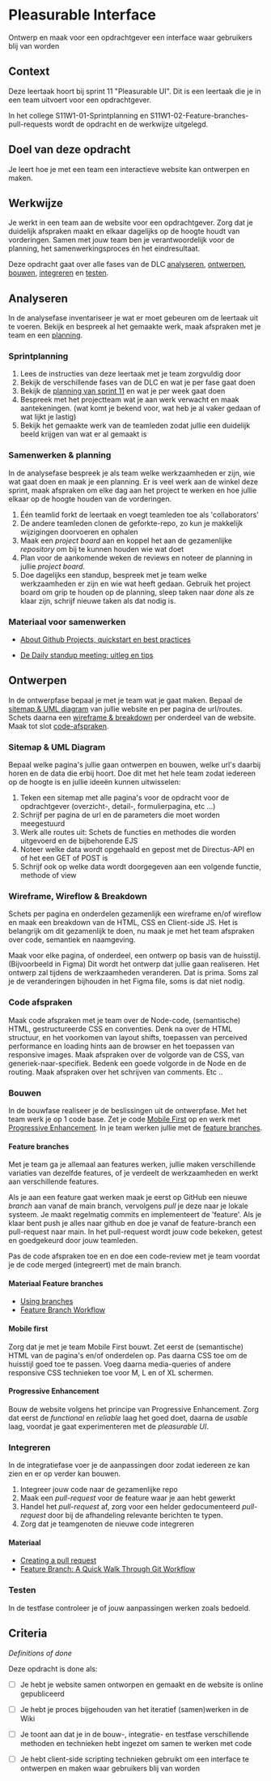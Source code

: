 # Pleasurable Interface

Ontwerp en maak voor een opdrachtgever een interface waar gebruikers blij van worden

## Context

Deze leertaak hoort bij sprint 11 "Pleasurable UI". Dit is een leertaak die je in een team uitvoert voor een opdrachtgever.

In het college S11W1-01-Sprintplanning en S11W1-02-Feature-branches-pull-requests wordt de opdracht en de werkwijze uitgelegd.


## Doel van deze opdracht
Je leert hoe je met een team een interactieve website kan ontwerpen en maken.

## Werkwijze
Je werkt in een team aan de website voor een opdrachtgever. 
Zorg dat je duidelijk afspraken maakt en elkaar dagelijks op de hoogte houdt van vorderingen. Samen met jouw team ben je verantwoordelijk voor de planning, het samenwerkingsproces én het eindresultaat.

Deze opdracht gaat over alle fases van de DLC [analyseren](#analyseren), [ontwerpen](#ontwerpen), [bouwen](#bouwen), [integreren](#integreren) en [testen](#testen).

## Analyseren
In de analysefase inventariseer je wat er moet gebeuren om de leertaak uit te voeren. 
Bekijk en bespreek al het gemaakte werk, maak afspraken met je team en een [planning](#samenwerken--planning). 

### Sprintplanning
1. Lees de instructies van deze leertaak met je team zorgvuldig door
2. Bekijk de verschillende fases van de DLC en wat je per fase gaat doen
3. Bekijk de [planning van sprint 11](https://programma.fdnd.nl/data-driven-web/pleasurable-ui) en wat je per week gaat doen
4. Bespreek met het projectteam wat je aan werk verwacht en maak aantekeningen. (wat komt je bekend voor, wat heb je al vaker gedaan of wat lijkt je lastig)
5. Bekijk het gemaakte werk van de teamleden zodat jullie een duidelijk beeld krijgen van wat er al gemaakt is

### Samenwerken & planning
In de analysefase bespreek je als team welke werkzaamheden er zijn, wie wat gaat doen en maak je een planning. 
Er is veel werk aan de winkel deze sprint, maak afspraken om elke dag aan het project te werken en hoe jullie elkaar op de hoogte houden van de vorderingen.

1. Één teamlid forkt de leertaak en voegt teamleden toe als 'collaborators'
2. De andere teamleden clonen de geforkte-repo, zo kun je makkelijk wijzigingen doorvoeren en ophalen
3. Maak een _project board_ aan en koppel het aan de gezamenlijke _repository_ om bij te kunnen houden wie wat doet
4. Plan voor de aankomende weken de reviews en noteer de planning in jullie _project board_.
5. Doe dagelijks een standup, bespreek met je team welke werkzaamheden er zijn en wie wat heeft gedaan. Gebruik het project board om grip te houden op de planning, sleep taken naar _done_ als ze klaar zijn, schrijf nieuwe taken als dat nodig is. 

### Materiaal voor samenwerken

- [About Github Projects, quickstart en best practices](https://docs.github.com/en/issues/planning-and-tracking-with-projects/learning-about-projects/about-projects)
<!-- - [Making a pull-request](https://www.atlassian.com/git/tutorials/making-a-pull-request) (nb. wij gebruiken de feature-branch workflow) -->
<!-- - [How to Collaborate on GitHub](https://code.tutsplus.com/tutorials/how-to-collaborate-on-github--net-34267) -->
<!-- - [download het Team Canvas](https://github.com/fdnd-task/performance-matters-fast-website/blob/main/docs/Teamcanvas.pdf) -->
<!-- - [Lees instructies over het gebruik van het Teamcanvas in de deeltaak uit sprint 1](https://github.com/fdnd-task/your-tribe-team-canvas) -->
- [De Daily standup meeting: uitleg en tips](https://scrumguide.nl/daily-standup-meeting/)

## Ontwerpen
In de ontwerpfase bepaal je met je team wat je gaat maken. 
Bepaal de [sitemap & UML diagram](#sitemap--uml-diagram) van jullie website en per pagina de url/routes. 
Schets daarna een [wireframe & breakdown](#wireframe-wireflow--breakdown) per onderdeel van de website. 
Maak tot slot [code-afspraken](#code-afspraken). 

### Sitemap & UML Diagram
Bepaal welke pagina's jullie gaan ontwerpen en bouwen, welke url's daarbij horen en de data die erbij hoort. Doe dit met het hele team zodat iedereen op de hoogte is en jullie ideeën kunnen uitwisselen:

1. Teken een sitemap met alle pagina's voor de opdracht voor de opdrachtgever (overzicht-, detail-, formulierpagina, etc ...)
2. Schrijf per pagina de url en de parameters die moet worden meegestuurd
3. Werk alle routes uit: Schets de functies en methodes die worden uitgevoerd en de bijbehorende EJS
4. Noteer welke data wordt opgehaald en gepost met de Directus-API en of het een GET of POST is
5. Schrijf ook op welke data wordt doorgegeven aan een volgende functie, methode of view

### Wireframe, Wireflow & Breakdown
Schets per pagina en onderdelen gezamenlijk een wireframe en/of wireflow en maak een breakdown van de HTML, CSS en Client-side JS. Het is belangrijk om dit gezamenlijk te doen, nu maak je met het team afspraken over code, semantiek en naamgeving. 

Maak voor elke pagina, of onderdeel, een ontwerp op basis van de huisstijl. (Bijvoorbeeld in Figma) Dit wordt het ontwerp dat jullie gaan realiseren. Het ontwerp zal tijdens de werkzaamheden veranderen. Dat is prima. Soms zal je de veranderingen bijhouden in het Figma file, soms is dat niet nodig. 

### Code afspraken
Maak code afspraken met je team over de Node-code, (semantische) HTML, gestructureerde CSS en conventies.
Denk na over de HTML structuur, en het voorkomen van layout shifts, toepassen van perceived performance en loading hints aan de browser en het toepassen van responsive images. Maak afspraken over de volgorde van de CSS, van generiek-naar-specifiek. Bedenk een goede volgorde in de Node en de routing. Maak afspraken over het schrijven van comments. Etc ..

### Bouwen
In de bouwfase realiseer je de beslissingen uit de ontwerpfase. 
Met het team werk je op 1 code base. 
Zet je code [Mobile First](#mobile-first) op en werk met [Progressive Enhancement](#progressive-enhancement). 
In je team werken jullie met de [feature branches](#feature-branches).

#### Feature branches
Met je team ga je allemaal aan features werken, jullie maken verschillende variaties van dezelfde features, of je verdeelt de werkzaamheden en werkt aan verschillende features. 

Als je aan een feature gaat werken maak je eerst op GitHub een nieuwe _branch_ aan vanaf de main branch, vervolgens _pull_ je deze naar je lokale systeem. Je maakt regelmatig commits en implementeert de 'feature'. Als je klaar bent push je alles naar github en doe je vanaf de feature-branch een pull-request naar main. In het pull-request wordt jouw code bekeken, getest en goedgekeurd door jouw teamleden. 

Pas de code afspraken toe en en doe een code-review met je team voordat je de code merged (integreert) met de main branch.

#### Materiaal Feature branches

- [Using branches](https://www.atlassian.com/git/tutorials/using-branches)
- [Feature Branch Workflow](https://www.atlassian.com/git/tutorials/comparing-workflows/feature-branch-workflow)

#### Mobile first
Zorg dat je met je team Mobile First bouwt. Zet eerst de (semantische) HTML van de pagina's en/of onderdelen op. Pas daarna CSS toe om de huisstijl goed toe te passen. Voeg daarna media-queries of andere responsive CSS technieken toe voor M, L en of XL schermen. 

#### Progressive Enhancement
Bouw de website volgens het principe van Progressive Enhancement. Zorg dat eerst de _functional_ en _reliable_ laag het goed doet, daarna de _usable_ laag, voordat je gaat experimenteren met de _pleasurable UI_. 

### Integreren
In de integratiefase voer je de aanpassingen door zodat iedereen ze kan zien en er op verder kan bouwen. 

1. Integreer jouw code naar de gezamenlijke repo
2. Maak een *pull-request* voor de feature waar je aan hebt gewerkt
3. Handel het *pull-request* af, zorg voor een helder gedocumenteerd *pull-request* door bij de afhandeling relevante berichten te typen. 
4. Zorg dat je teamgenoten de nieuwe code integreren

#### Materiaal

- [Creating a pull request](https://docs.github.com/en/pull-requests/collaborating-with-pull-requests/proposing-changes-to-your-work-with-pull-requests/creating-a-pull-request)
- [Feature Branch: A Quick Walk Through Git Workflow](https://blog.mergify.com/feature-branch-a-quick-walk-through-git-workflow/)

### Testen
In de testfase controleer je of jouw aanpassingen werken zoals bedoeld. 

## Criteria
*Definitions of done*

Deze opdracht is done als:

- [ ]  Je hebt je website samen ontworpen en gemaakt en de website is online gepubliceerd
- [ ]  Je hebt je proces bijgehouden van het iteratief (samen)werken in de Wiki
- [ ]  Je toont aan dat je in de bouw-, integratie- en testfase verschillende methoden en technieken hebt ingezet om samen te werken met code
- [ ]  Je hebt client-side scripting technieken gebruikt om een interface te ontwerpen en maken waar gebruikers blij van worden


